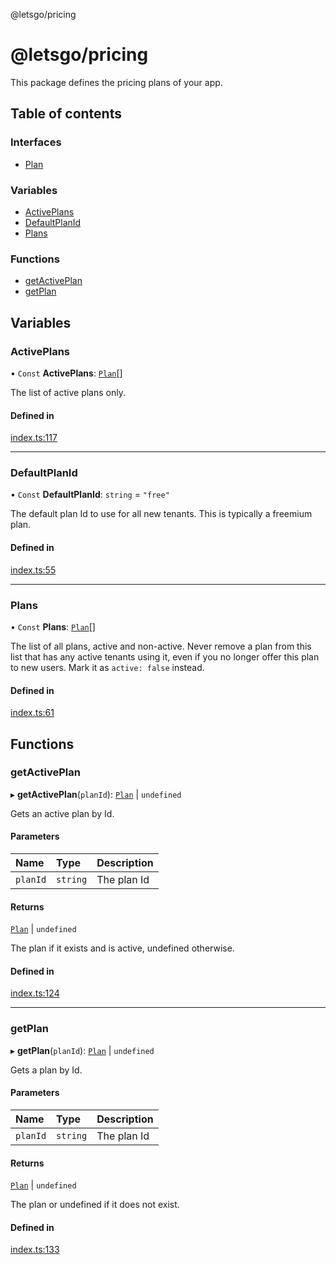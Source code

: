 @letsgo/pricing

# @letsgo/pricing

This package defines the pricing plans of your app.

## Table of contents

### Interfaces

- [Plan](interfaces/Plan.md)

### Variables

- [ActivePlans](README.md#activeplans)
- [DefaultPlanId](README.md#defaultplanid)
- [Plans](README.md#plans)

### Functions

- [getActivePlan](README.md#getactiveplan)
- [getPlan](README.md#getplan)

## Variables

### ActivePlans

• `Const` **ActivePlans**: [`Plan`](interfaces/Plan.md)[]

The list of active plans only.

#### Defined in

[index.ts:117](https://github.com/47chapters/letsgo/blob/11c7e19/packages/pricing/src/index.ts#L117)

___

### DefaultPlanId

• `Const` **DefaultPlanId**: `string` = `"free"`

The default plan Id to use for all new tenants. This is typically a freemium plan.

#### Defined in

[index.ts:55](https://github.com/47chapters/letsgo/blob/11c7e19/packages/pricing/src/index.ts#L55)

___

### Plans

• `Const` **Plans**: [`Plan`](interfaces/Plan.md)[]

The list of all plans, active and non-active. Never remove a plan from this list that has any active tenants using it,
even if you no longer offer this plan to new users. Mark it as `active: false` instead.

#### Defined in

[index.ts:61](https://github.com/47chapters/letsgo/blob/11c7e19/packages/pricing/src/index.ts#L61)

## Functions

### getActivePlan

▸ **getActivePlan**(`planId`): [`Plan`](interfaces/Plan.md) \| `undefined`

Gets an active plan by Id.

#### Parameters

| Name | Type | Description |
| :------ | :------ | :------ |
| `planId` | `string` | The plan Id |

#### Returns

[`Plan`](interfaces/Plan.md) \| `undefined`

The plan if it exists and is active, undefined otherwise.

#### Defined in

[index.ts:124](https://github.com/47chapters/letsgo/blob/11c7e19/packages/pricing/src/index.ts#L124)

___

### getPlan

▸ **getPlan**(`planId`): [`Plan`](interfaces/Plan.md) \| `undefined`

Gets a plan by Id.

#### Parameters

| Name | Type | Description |
| :------ | :------ | :------ |
| `planId` | `string` | The plan Id |

#### Returns

[`Plan`](interfaces/Plan.md) \| `undefined`

The plan or undefined if it does not exist.

#### Defined in

[index.ts:133](https://github.com/47chapters/letsgo/blob/11c7e19/packages/pricing/src/index.ts#L133)
